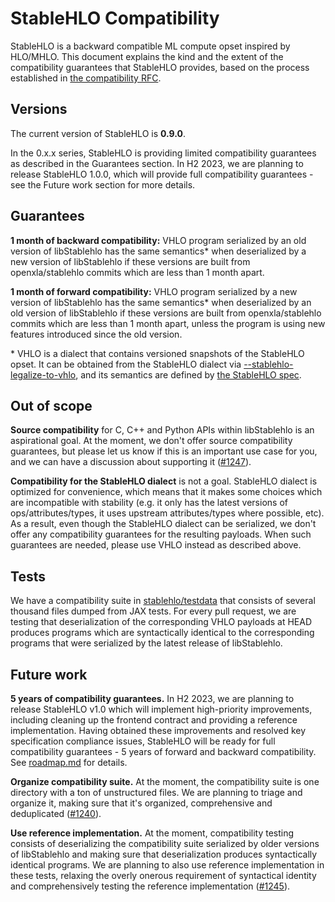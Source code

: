 # StableHLO Compatibility

StableHLO is a backward compatible ML compute opset inspired by HLO/MHLO.
This document explains the kind and the extent of the compatibility guarantees
that StableHLO provides, based on the process established in
[the compatibility RFC](../rfcs/20220912-compatibility.md).

## Versions

The current version of StableHLO is **0.9.0**.

In the 0.x.x series, StableHLO is providing limited compatibility guarantees
as described in the Guarantees section. In H2 2023, we are planning to release
StableHLO 1.0.0, which will provide full compatibility guarantees - see the
Future work section for more details.

## Guarantees

**1 month of backward compatibility:** VHLO program serialized by an old version
of libStablehlo has the same semantics* when deserialized by a new version of
libStablehlo if these versions are built from openxla/stablehlo commits which
are less than 1 month apart.

**1 month of forward compatibility:** VHLO program serialized by a new version
of libStablehlo has the same semantics* when deserialized by an old version of
libStablehlo if these versions are built from openxla/stablehlo commits which
are less than 1 month apart, unless the program is using new features introduced
since the old version.

\* VHLO is a dialect that contains versioned snapshots of the StableHLO opset.
It can be obtained from the StableHLO dialect via
[--stablehlo-legalize-to-vhlo](../stablehlo/tests/stablehlo_legalize_to_vhlo.mlir),
and its semantics are defined by [the StableHLO spec](spec.md).

## Out of scope

**Source compatibility** for C, C++ and Python APIs within libStablehlo is
an aspirational goal. At the moment, we don't offer source compatibility
guarantees, but please let us know if this is an important use case for you,
and we can have a discussion about supporting it
([#1247](https://github.com/openxla/stablehlo/issues/1247)).

**Compatibility for the StableHLO dialect** is not a goal. StableHLO dialect
is optimized for convenience, which means that it makes some choices which
are incompatible with stability (e.g. it only has the latest versions of
ops/attributes/types, it uses upstream attributes/types where possible, etc).
As a result, even though the StableHLO dialect can be serialized, we don't offer
any compatibility guarantees for the resulting payloads. When such guarantees
are needed, please use VHLO instead as described above.

## Tests

We have a compatibility suite in [stablehlo/testdata](../stablehlo/testdata)
that consists of several thousand files dumped from JAX tests. For every pull
request, we are testing that deserialization of the corresponding VHLO payloads
at HEAD produces programs which are syntactically identical to the corresponding
programs that were serialized by the latest release of libStablehlo.

## Future work

**5 years of compatibility guarantees.** In H2 2023, we are planning to release
StableHLO v1.0 which will implement high-priority improvements, including
cleaning up the frontend contract and providing a reference implementation.
Having obtained these improvements and resolved key specification compliance
issues, StableHLO will be ready for full compatibility guarantees - 5 years of
forward and backward compatibility. See [roadmap.md](roadmap.md) for details.

**Organize compatibility suite.** At the moment, the compatibility suite
is one directory with a ton of unstructured files. We are planning to triage and
organize it, making sure that it's organized, comprehensive and deduplicated
([#1240](https://github.com/openxla/stablehlo/issues/1240)).

**Use reference implementation.** At the moment, compatibility testing consists
of deserializing the compatibility suite serialized by older versions of
libStablehlo and making sure that deserialization produces syntactically
identical programs. We are planning to also use reference implementation in
these tests, relaxing the overly onerous requirement of syntactical identity
and comprehensively testing the reference implementation
([#1245](https://github.com/openxla/stablehlo/issues/1245)).
